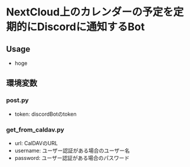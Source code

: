 # NextCloud上のカレンダーの予定を定期的にDiscordに通知するBot

## Usage
- hoge

## 環境変数
### post.py
- token: discordBotのtoken

### get_from_caldav.py
- url: CalDAVのURL
- username: ユーザー認証がある場合のユーザー名
- password: ユーザー認証がある場合のパスワード